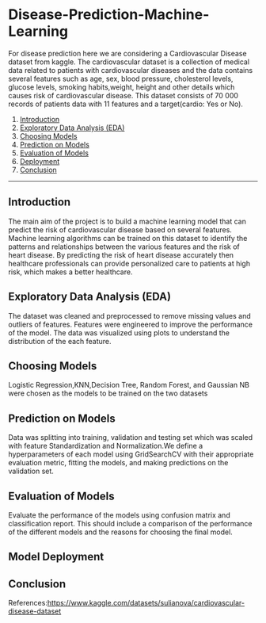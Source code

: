 # Disease-Prediction-Machine-Learning

For disease prediction here we are considering a Cardiovascular Disease dataset from kaggle.
The cardiovascular dataset is a collection of medical data related to patients with cardiovascular diseases and the data contains several features such as age, sex, blood pressure, cholesterol levels, glucose levels, smoking habits,weight, height and other details which causes risk of cardiovascular disease. This dataset consists of 70 000 records of patients data with 11 features and a target(cardio: Yes or No).

1. [Introduction](#Introduction)
2. [Exploratory Data Analysis (EDA)](#)
3. [Choosing Models](#)
4. [Prediction on Models](#)
5. [Evaluation of Models](#)
6. [Deployment](#)
7. [Conclusion](#)

---
## Introduction

The main aim of the project is to build a machine learning model that can predict the risk of cardiovascular disease based on several features.
 Machine learning algorithms can be trained on this dataset to identify the patterns and relationships between the various features and the risk of heart disease. By predicting the risk of heart disease accurately then healthcare professionals can provide personalized care to patients at high risk, which makes a better healthcare.

## Exploratory Data Analysis (EDA)
The dataset was cleaned and preprocessed to remove missing values and outliers of features. Features were engineered to improve the performance of the model. The data was visualized using plots to understand the distribution of the each feature.

## Choosing Models
Logistic Regression,KNN,Decision Tree, Random Forest, and Gaussian NB were chosen as the models to be trained on the two datasets

## Prediction on Models
Data was splitting into training, validation and testing set which was scaled with feature Standardization and Normalization.We define a hyperparameters of each model using GridSearchCV with their appropriate evaluation metric, fitting the models, and making predictions on the validation set.

## Evaluation of Models
Evaluate the performance of the models using confusion matrix and classification report. This should include a comparison of the performance of the different models and the reasons for choosing the final model.

## Model Deployment 

## Conclusion 

References:https://www.kaggle.com/datasets/sulianova/cardiovascular-disease-dataset 
